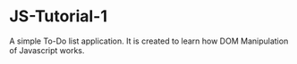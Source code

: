 # JS-Tutorial-1
A simple To-Do list application. It is created to learn how DOM Manipulation of Javascript works.

